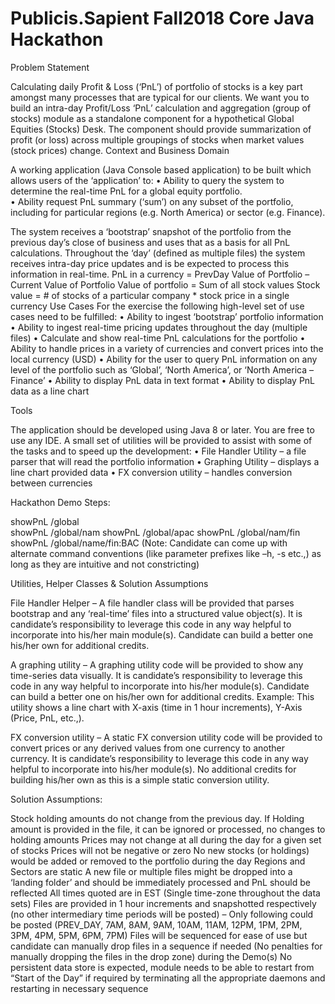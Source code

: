 # Publicis.Sapient Fall2018 Core Java Hackathon


Problem Statement

Calculating daily Profit & Loss (‘PnL’) of portfolio of stocks is a key part amongst many processes that are typical for our clients.
We want you to build an intra-day Profit/Loss ‘PnL’ calculation and aggregation (group of stocks) module as a standalone component for a hypothetical Global Equities (Stocks) Desk.
The component should provide summarization of profit (or loss) across multiple groupings of stocks when market values (stock prices) change.
Context and Business Domain

A working application (Java Console based application) to be built which allows users of the ‘application’ to:
•	Ability to query the system to determine the real-time PnL for a global equity portfolio.  
•	Ability request PnL summary (‘sum’) on any subset of the portfolio, including for particular regions (e.g. North America) or sector (e.g. Finance).

The system receives a ‘bootstrap’ snapshot of the portfolio from the previous day’s close of business and uses that as a basis for all PnL calculations.  Throughout the ‘day’ (defined as multiple files) the system receives intra-day price updates and is be expected to process this information in real-time.
PnL in a currency = PrevDay Value of Portfolio – Current Value of Portfolio
Value of portfolio = Sum of all stock values
Stock value = # of stocks of a particular company * stock price in a single currency
Use Cases
For the exercise the following high-level set of use cases need to be fulfilled:
•	Ability to ingest ‘bootstrap’ portfolio information
•	Ability to ingest real-time pricing updates throughout the day (multiple files)
•	Calculate and show real-time PnL calculations for the portfolio
•	Ability to handle prices in a variety of currencies and convert prices into the local currency (USD)
•	Ability for the user to query PnL information on any level of the portfolio such as ‘Global’, ‘North America’, or ‘North America – Finance’
•	Ability to display PnL data in text format 
•	Ability to display PnL data as a line chart

Tools

The application should be developed using Java 8 or later.  You are free to use any IDE.
A small set of utilities will be provided to assist with some of the tasks and to speed up the development:
•	File Handler Utility – a file parser that will read the portfolio information
•	Graphing Utility – displays a line chart provided data
•	FX conversion utility – handles conversion between currencies


Hackathon Demo Steps:

showPnL /global															
showPnL /global/nam
showPnL /global/apac
showPnL /global/nam/fin
showPnL /global/name/fin:BAC
(Note: Candidate can come up with alternate command conventions (like parameter prefixes like –h, -s etc.,) as long as they are intuitive and not constricting)


Utilities, Helper Classes & Solution Assumptions


File Handler Helper – A file handler class will be provided that parses bootstrap and any ‘real-time’ files into a structured value object(s). It is candidate’s responsibility to leverage this code in any way helpful to incorporate into his/her main module(s). Candidate can build a better one his/her own for additional credits.

A graphing utility – A graphing utility code will be provided to show any time-series data visually. It is candidate’s responsibility to leverage this code in any way helpful to incorporate into his/her module(s). Candidate can build a better one on his/her own for additional credits. Example: This utility shows a line chart with X-axis (time in 1 hour increments), Y-Axis (Price, PnL, etc.,).

FX conversion utility – A static FX conversion utility code will be provided to convert prices or any derived values from one currency to another currency. It is candidate’s responsibility to leverage this code in any way helpful to incorporate into his/her module(s). No additional credits for building his/her own as this is a simple static conversion utility.

Solution Assumptions:

Stock holding amounts do not change from the previous day. If Holding amount is provided in the file, it can be ignored or processed, no changes to holding amounts
Prices may not change at all during the day for a given set of stocks
Prices will not be negative or zero
No new stocks (or holdings) would be added or removed to the portfolio during the day
Regions and Sectors are static
A new file or multiple files might be dropped into a ‘landing folder’ and should be immediately processed and PnL should be reflected
All times quoted are in EST (Single time-zone throughout the data sets)
Files are provided in 1 hour increments and snapshotted respectively (no other intermediary time periods will be posted) – Only following could be posted (PREV_DAY, 7AM, 8AM, 9AM, 10AM, 11AM, 12PM, 1PM, 2PM, 3PM, 4PM, 5PM, 6PM, 7PM)
Files will be sequenced for ease of use but candidate can manually drop files in a sequence if needed (No penalties for manually dropping the files in the drop zone) during the Demo(s)
No persistent data store is expected, module needs to be able to restart from “Start of the Day” if required by terminating all the appropriate daemons and restarting in necessary sequence
